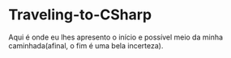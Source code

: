 # Traveling-to-CSharp
Aqui é onde eu lhes apresento o início e possível meio da minha caminhada(afinal, o fim é uma bela incerteza).